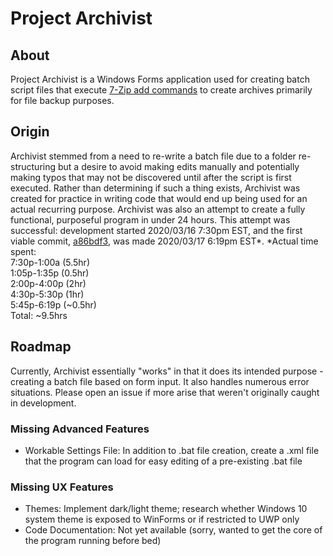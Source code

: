 # Project Archivist

## About

Project Archivist is a Windows Forms application used for creating batch script files that execute [7-Zip add commands](https://sevenzip.osdn.jp/chm/cmdline/commands/add.htm) to create archives primarily for file backup purposes.

## Origin

Archivist stemmed from a need to re-write a batch file due to a folder re-structuring but a desire to avoid making edits manually and potentially making typos that may not be discovered until after the script is first executed. Rather than determining if such a thing exists, Archivist was created for practice in writing code that would end up being used for an actual recurring purpose. Archivist was also an attempt to create a fully functional, purposeful program in under 24 hours. This attempt was successful: development started 2020/03/16 7:30pm EST, and the first viable commit, [a86bdf3](../../commit/1523dbdedc91d1c9fe10347486e9b8f4f57d22a4), was made 2020/03/17 6:19pm EST*. 
\*Actual time spent:  
7:30p-1:00a (5.5hr)  
1:05p-1:35p (0.5hr)  
2:00p-4:00p (2hr)  
4:30p-5:30p (1hr)  
5:45p-6:19p (~0.5hr)  
Total: ~9.5hrs  

## Roadmap

Currently, Archivist essentially "works" in that it does its intended purpose - creating a batch file based on form input. It also handles numerous error situations. Please open an issue if more arise that weren't originally caught in development.

### Missing Advanced Features
- Workable Settings File: In addition to .bat file creation, create a .xml file that the program can load for easy editing of a pre-existing .bat file

### Missing UX Features
- Themes: Implement dark/light theme; research whether Windows 10 system theme is exposed to WinForms or if restricted to UWP only
- Code Documentation: Not yet available (sorry, wanted to get the core of the program running before bed)
